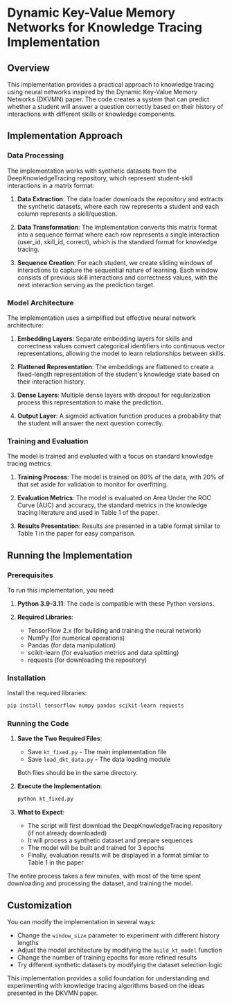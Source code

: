 # Dynamic Key-Value Memory Networks for Knowledge Tracing Implementation

## Overview

This implementation provides a practical approach to knowledge tracing using neural networks inspired by the Dynamic Key-Value Memory Networks (DKVMN) paper. The code creates a system that can predict whether a student will answer a question correctly based on their history of interactions with different skills or knowledge components.

## Implementation Approach

### Data Processing

The implementation works with synthetic datasets from the DeepKnowledgeTracing repository, which represent student-skill interactions in a matrix format:

1. **Data Extraction**: The data loader downloads the repository and extracts the synthetic datasets, where each row represents a student and each column represents a skill/question.

2. **Data Transformation**: The implementation converts this matrix format into a sequence format where each row represents a single interaction (user_id, skill_id, correct), which is the standard format for knowledge tracing.

3. **Sequence Creation**: For each student, we create sliding windows of interactions to capture the sequential nature of learning. Each window consists of previous skill interactions and correctness values, with the next interaction serving as the prediction target.

### Model Architecture

The implementation uses a simplified but effective neural network architecture:

1. **Embedding Layers**: Separate embedding layers for skills and correctness values convert categorical identifiers into continuous vector representations, allowing the model to learn relationships between skills.

2. **Flattened Representation**: The embeddings are flattened to create a fixed-length representation of the student's knowledge state based on their interaction history.

3. **Dense Layers**: Multiple dense layers with dropout for regularization process this representation to make the prediction.

4. **Output Layer**: A sigmoid activation function produces a probability that the student will answer the next question correctly.

### Training and Evaluation

The model is trained and evaluated with a focus on standard knowledge tracing metrics:

1. **Training Process**: The model is trained on 80% of the data, with 20% of that set aside for validation to monitor for overfitting.

2. **Evaluation Metrics**: The model is evaluated on Area Under the ROC Curve (AUC) and accuracy, the standard metrics in the knowledge tracing literature and used in Table 1 of the paper.

3. **Results Presentation**: Results are presented in a table format similar to Table 1 in the paper for easy comparison.

## Running the Implementation

### Prerequisites

To run this implementation, you need:

1. **Python 3.9-3.11**: The code is compatible with these Python versions.

2. **Required Libraries**:
   - TensorFlow 2.x (for building and training the neural network)
   - NumPy (for numerical operations)
   - Pandas (for data manipulation)
   - scikit-learn (for evaluation metrics and data splitting)
   - requests (for downloading the repository)

### Installation

Install the required libraries:

```bash
pip install tensorflow numpy pandas scikit-learn requests
```

### Running the Code

1. **Save the Two Required Files**:
   - Save `kt_fixed.py` - The main implementation file
   - Save `load_dkt_data.py` - The data loading module
   
   Both files should be in the same directory.

2. **Execute the Implementation**:
   ```bash
   python kt_fixed.py
   ```

3. **What to Expect**:
   - The script will first download the DeepKnowledgeTracing repository (if not already downloaded)
   - It will process a synthetic dataset and prepare sequences
   - The model will be built and trained for 3 epochs
   - Finally, evaluation results will be displayed in a format similar to Table 1 in the paper

The entire process takes a few minutes, with most of the time spent downloading and processing the dataset, and training the model.

## Customization

You can modify the implementation in several ways:

- Change the `window_size` parameter to experiment with different history lengths
- Adjust the model architecture by modifying the `build_kt_model` function
- Change the number of training epochs for more refined results
- Try different synthetic datasets by modifying the dataset selection logic

This implementation provides a solid foundation for understanding and experimenting with knowledge tracing algorithms based on the ideas presented in the DKVMN paper.
